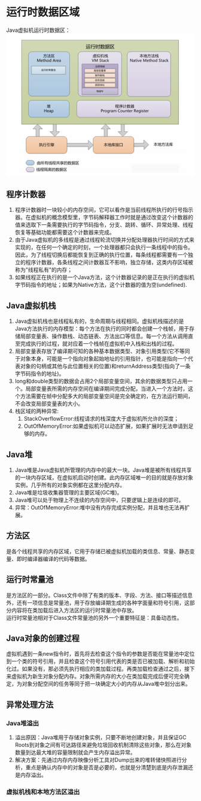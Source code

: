 # 运行时数据区域
Java虚拟机运行时数据区：
<img src="image/java虚拟机运行时数据区.PNG"/>
## 程序计数器
1. 程序计数器时一块较小的内存空间，它可以看作是当前线程所执行的行号指示器。在虚拟机的概念模型里，字节码解释器工作时就是通过改变这个计数器的值来选取下一条需要执行的字节码指令，分支、跳转、循环、异常处理、线程恢复等基础功能都需要这个计数器来完成。
2. 由于Java虚拟机的多线程是通过线程轮流切换并分配处理器执行时间的方式来实现的，在任何一个确定的时刻，一个处理器都只会执行一条线程中的指令。因此，为了线程切换后都能恢复到正确的执行位置，每条线程都需要有一个独立的程序计数器，各条线程之间计数器互不影响，独立存储，这类内存区域被称为"线程私有"的内存；
3. 如果线程正在执行的是一个Java方法，这个计数器记录的是正在执行的虚拟机字节码指令的地址；如果为Native方法，这个计数器的值为空(undefined).
## Java虚拟机栈
1. Java虚拟机栈也是线程私有的，生命周期与线程相同。虚拟机栈描述的是Java方法执行的内存模型：每个方法在执行的同时都会创建一个栈帧，用于存储局部变量表、操作数栈、动态链表、方法出口等信息。每一个方法从调用直至完成执行的过程，就对应着一个栈帧在虚拟机中入栈和出栈的过程。
2. 局部变量表存放了编译期可知的各种基本数据类型、对象引用类型(它不等同于对象本身，可能是一个指向对象起始地址的引用指针，也可能是指向一个代表对象的句柄或其他与此位置相关的位置)和returnAddress类型(指向了一条字节码指令的地址)。
3. long和double类型的数据会占用2个局部变量空间，其余的数据类型只占用一个。局部变量表所需的内存空间在编译期间完成分配，当进入一个方法时，这个方法需要在帧中分配多大的局部变量空间是完全确定的，在方法运行期间，不会改变局部变量表的大小。
4. 栈区域的两种异常:
    1. StackOverflowError:线程请求的栈深度大于虚拟机所允许的深度；
    2. OutOfMemoryError:如果虚拟机可以动态扩展，如果扩展时无法申请到足够的内存。
## Java堆
1. Java堆是Java虚拟机所管理的内存中的最大一块。Java堆是被所有线程共享的一块内存区域，在虚拟机启动时创建。此内存区域唯一的目的就是存放对象实例，几乎所有的对象实例都在这里分配内存。
2. Java堆是垃圾收集器管理的主要区域(GC堆)。
3. Java堆可以处于物理上不连续的内存空间中，只要逻辑上是连续的即可。
4. 异常：OutOfMemoryError:堆中没有内存完成实例分配，并且堆也无法再扩展。
## 方法区
是各个线程共享的内存区域，它用于存储已被虚拟机加载的类信息、常量、静态变量、即时编译器编译的代码等数据。
## 运行时常量池
是方法区的一部分。Class文件中除了有类的版本、字段、方法、接口等描述信息外，还有一项信息是常量池，用于存放编译期生成的各种字面量和符号引用，这部分内容将在类加载后进入方法区的运行时常量池中存放。  
运行时常量池相对于Class文件常量池的另外一个重要特征是：具备动态性。
## Java对象的创建过程
虚拟机遇到一条new指令时，首先将去检查这个指令的参数是否能在常量池中定位到一个类的符号引用，并且检查这个符号引用代表的类是否已被加载、解析和初始化过。如果没有，那必须先执行相应的类加载过程。再类加载检查通过之后，接下来虚拟机为新生对象分配内存。对象所需内存的大小在类加载完成后便可完全确定，为对象分配空间的任务等同于把一块确定大小的内存从Java堆中划分出来。
## 异常处理方法
### Java堆溢出
1. 溢出原因：Java堆用于存储对象实例，只要不断地创建对象，并且保证GC Roots到对象之间有可达路径来避免垃圾回收机制清除这些对象，那么在对象数量到达最大堆的容量限制就会产生内存溢出异常。
2. 解决方案：先通过内存内存映像分析工具对Dump出来的堆转储快照进行分析，重点是确认内存中的对象是否是必要的，也就是分清楚到底是内存泄漏还是内存溢出。
### 虚拟机栈和本地方法区溢出

